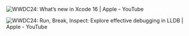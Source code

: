 ![WWDC24: What’s new in Xcode 16 | Apple - YouTube](https://www.youtube.com/watch?v=BAQ9EhAm2eM)

![WWDC24: Run, Break, Inspect: Explore effective debugging in LLDB | Apple - YouTube](https://www.youtube.com/watch?v=PsW3RQN9R_Q)